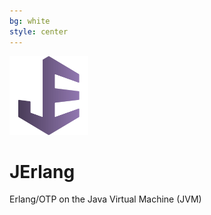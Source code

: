 ```yaml
---
bg: white
style: center
---
```

<img src="img/jerlang-logo3.png" width="25%" />

# JErlang
Erlang/OTP on the Java Virtual Machine (JVM)


